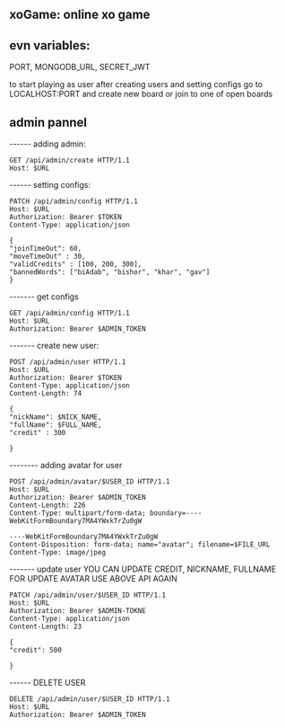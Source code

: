## xoGame: online xo game

## evn variables:
PORT, 
MONGODB_URL, 
SECRET_JWT

to start playing as user after creating users and setting configs go to LOCALHOST:PORT and create new board or join to one of open boards

## admin pannel

------ adding admin:

```
GET /api/admin/create HTTP/1.1
Host: $URL
```

------ setting configs:

```
PATCH /api/admin/config HTTP/1.1
Host: $URL
Authorization: Bearer $TOKEN
Content-Type: application/json

{
"joinTimeOut": 60,
"moveTimeOut" : 30,
"validCredits" : [100, 200, 300],
"bannedWords": ["biAdab", "bishor", "khar", "gav"]
}
```
------- get configs

```
GET /api/admin/config HTTP/1.1
Host: $URL
Authorization: Bearer $ADMIN_TOKEN

```

------- create new user:

```
POST /api/admin/user HTTP/1.1
Host: $URL
Authorization: Bearer $TOKEN
Content-Type: application/json
Content-Length: 74

{
"nickName": $NICK_NAME,
"fullName": $FULL_NAME,
"credit" : 300

}
```

-------- adding avatar for user

```
POST /api/admin/avatar/$USER_ID HTTP/1.1
Host: $URL
Authorization: Bearer $ADMIN_TOKEN
Content-Length: 226
Content-Type: multipart/form-data; boundary=----WebKitFormBoundary7MA4YWxkTrZu0gW

----WebKitFormBoundary7MA4YWxkTrZu0gW
Content-Disposition: form-data; name="avatar"; filename=$FILE_URL
Content-Type: image/jpeg
```

------- update user
YOU CAN UPDATE CREDIT, NICKNAME, FULLNAME
FOR UPDATE AVATAR USE ABOVE API AGAIN

```
PATCH /api/admin/user/$USER_ID HTTP/1.1
Host: $URL
Authorization: Bearer $ADMIN-TOKNE
Content-Type: application/json
Content-Length: 23

{
"credit": 500

}
```
------ DELETE USER

```
DELETE /api/admin/user/$USER_ID HTTP/1.1
Host: $URL
Authorization: Bearer $ADMIN_TOKEN

```
